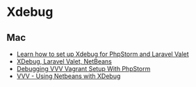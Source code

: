 # Xdebug

## Mac

* [Learn how to set up Xdebug for PhpStorm and Laravel Valet](https://laravel-news.com/xdebug-phpstorm-valet)
* [XDebug, Laravel Valet, NetBeans](https://jjj.blog/2016/05/xdebug-laravel-valet-netbeans/)
* [Debugging VVV Vagrant Setup With PhpStorm](https://blog.jetbrains.com/phpstorm/2016/06/debugging-vvv-vagrant-setup-with-phpstorm/)
* [VVV - Using Netbeans with XDebug](https://github.com/Varying-Vagrant-Vagrants/VVV/wiki/Using-Netbeans-with-XDebug)



